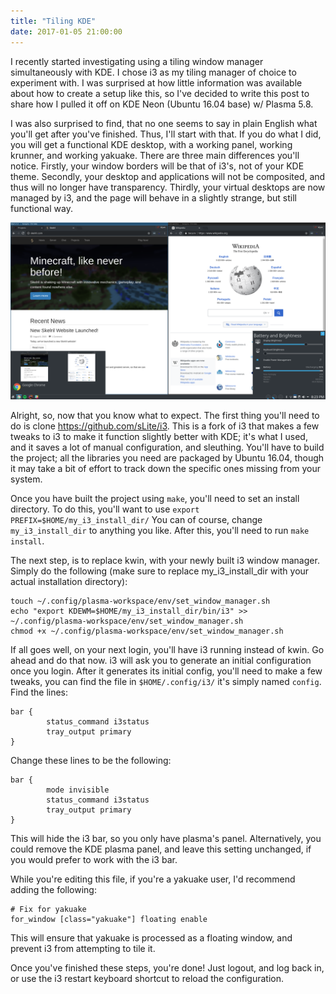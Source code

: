 ```yaml
---
title: "Tiling KDE"
date: 2017-01-05 21:00:00
---
```

I recently started investigating using a tiling window manager simultaneously with KDE. I chose i3 as my tiling manager of choice to experiment with. I was surprised at how little information was available about how to create a setup like this, so I've decided to write this post to share how I pulled it off on KDE Neon (Ubuntu 16.04 base) w/ Plasma 5.8.

I was also surprised to find, that no one seems to say in plain English what you'll get after you've finished. Thus, I'll start with that. If you do what I did, you will get a functional KDE desktop, with a working panel, working krunner, and working yakuake. There are three main differences you'll notice. Firstly, your window borders will be that of i3's, not of your KDE theme. Secondly, your desktop and applications will not be composited, and thus will no longer have transparency. Thirdly, your virtual desktops are now managed by i3, and the page will behave in a slightly strange, but still functional way.

![Desktop screenshot](desktop.png)

Alright, so, now that you know what to expect. The first thing you'll need to do is clone https://github.com/sLite/i3. This is a fork of i3 that makes a few tweaks to i3 to make it function slightly better with KDE; it's what I used, and it saves a lot of manual configuration, and sleuthing. You'll have to build the project; all the libraries you need are packaged by Ubuntu 16.04, though it may take a bit of effort to track down the specific ones missing from your system.

Once you have built the project using `make`, you'll need to set an install directory. To do this, you'll want to use `export PREFIX=$HOME/my_i3_install_dir/` You can of course, change `my_i3_install_dir` to anything you like. After this, you'll need to run `make install`.

The next step, is to replace kwin, with your newly built i3 window manager. Simply do the following (make sure to replace my_i3_install_dir with your actual installation directory):

```
touch ~/.config/plasma-workspace/env/set_window_manager.sh
echo "export KDEWM=$HOME/my_i3_install_dir/bin/i3" >> ~/.config/plasma-workspace/env/set_window_manager.sh
chmod +x ~/.config/plasma-workspace/env/set_window_manager.sh
```

If all goes well, on your next login, you'll have i3 running instead of kwin. Go ahead and do that now. i3 will ask you to generate an initial configuration once you login. After it generates its initial config, you'll need to make a few tweaks, you can find the file in `$HOME/.config/i3/` it's simply named `config`. Find the lines:

```
bar {
        status_command i3status
        tray_output primary
}
```

Change these lines to be the following:

```
bar {
        mode invisible
        status_command i3status
        tray_output primary
}
```

This will hide the i3 bar, so you only have plasma's panel. Alternatively, you could remove the KDE plasma panel, and leave this setting unchanged, if you would prefer to work with the i3 bar.

While you're editing this file, if you're a yakuake user, I'd recommend adding the following:

```
# Fix for yakuake
for_window [class="yakuake"] floating enable
```

This will ensure that yakuake is processed as a floating window, and prevent i3 from attempting to tile it.

Once you've finished these steps, you're done! Just logout, and log back in, or use the i3 restart keyboard shortcut to reload the configuration.

